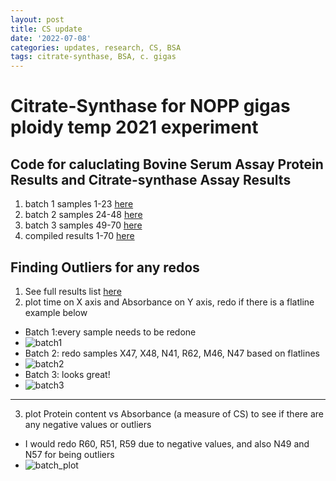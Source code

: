 ```yaml
---
layout: post
title: CS update
date: '2022-07-08'
categories: updates, research, CS, BSA
tags: citrate-synthase, BSA, c. gigas
---
```

# Citrate-Synthase for NOPP gigas ploidy temp 2021 experiment
## Code for caluclating Bovine Serum Assay Protein Results and Citrate-synthase Assay Results
1. batch 1 samples 1-23 [here](https://github.com/mattgeorgephd/NOPP-gigas-ploidy-temp/blob/main/202107_EXP2/citrate_synthase/CS%20script%20samples%201-23.Rmd)
2. batch 2 samples 24-48 [here](https://github.com/mattgeorgephd/NOPP-gigas-ploidy-temp/blob/main/202107_EXP2/citrate_synthase/CS%20script%20samples%2024-48.Rmd)
3. batch 3 samples 49-70 [here](https://github.com/mattgeorgephd/NOPP-gigas-ploidy-temp/blob/main/202107_EXP2/citrate_synthase/CS%20script%20samples%2048-72.Rmd)
4. compiled results 1-70 [here](https://github.com/mattgeorgephd/NOPP-gigas-ploidy-temp/blob/main/202107_EXP2/citrate_synthase/CS_script_results_all.Rmd)

## Finding Outliers for any redos 
1. See full results list [here](https://raw.githubusercontent.com/mattgeorgephd/NOPP-gigas-ploidy-temp/main/202107_EXP2/citrate_synthase/results/result_1-70.csv)
2. plot time on X axis and Absorbance on Y axis, redo if there is a flatline example below 
- Batch 1:every sample needs to be redone
- ![batch1](https://raw.githubusercontent.com/mattgeorgephd/NOPP-gigas-ploidy-temp/main/202107_EXP2/citrate_synthase/plots/batch%201.png)
- Batch 2: redo samples X47, X48, N41, R62, M46, N47 based on flatlines
- ![batch2](https://raw.githubusercontent.com/mattgeorgephd/NOPP-gigas-ploidy-temp/main/202107_EXP2/citrate_synthase/plots/batch%202.png)
- Batch 3: looks great! 
- ![batch3](https://raw.githubusercontent.com/mattgeorgephd/NOPP-gigas-ploidy-temp/main/202107_EXP2/citrate_synthase/plots/batch%203.png)
___
3. plot Protein content vs Absorbance (a measure of CS) to see if there are any negative values or outliers 
- I would redo R60, R51, R59 due to negative values, and also N49 and N57 for being outliers
- ![batch_plot](https://raw.githubusercontent.com/mattgeorgephd/NOPP-gigas-ploidy-temp/main/202107_EXP2/citrate_synthase/plots/batch%20plot%20with%20labels.png)

